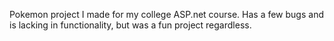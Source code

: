 Pokemon project I made for my college ASP.net course. Has a few bugs and is lacking in functionality, but was a fun project regardless.
